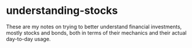 # understanding-stocks
These are my notes on trying to better understand financial investments, mostly stocks and bonds, both in terms of their mechanics and their actual day-to-day usage.
